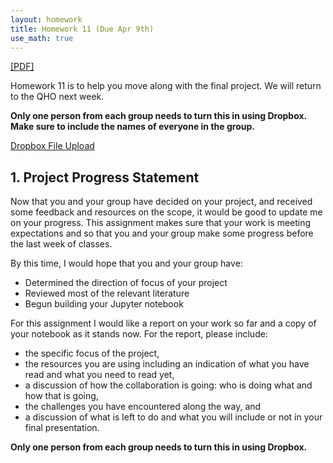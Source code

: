 ```yaml
---
layout: homework
title: Homework 11 (Due Apr 9th)
use_math: true
---
```


[[PDF]](./homework11.pdf)

Homework 11 is to help you move along with the final project. We will return to the QHO next week.

**Only one person from each group needs to turn this in using Dropbox. Make sure to include the names of everyone in the group.**

[Dropbox File Upload](https://www.dropbox.com/request/0YsVaRTewp0K4gd6Kkyc)

## 1. Project Progress Statement

Now that you and your group have decided on your project, and received some feedback and resources on the scope, it would be good to update me on your progress. This assignment makes sure that your work is meeting expectations and so that you and your group make some progress before the last week of classes.

By this time, I would hope that you and your group have:

* Determined the direction of focus of your project
* Reviewed most of the relevant literature
* Begun building your Jupyter notebook

For this assignment I would like a report on your work so far and a copy of your notebook as it stands now. For the report, please include:

* the specific focus of the project,
* the resources you are using including an indication of what you have read and what you need to read yet,
* a discussion of how the collaboration is going: who is doing what and how that is going,
* the challenges you have encountered along the way, and
* a discussion of what is left to do and what you will include or not in your final presentation.

**Only one person from each group needs to turn this in using Dropbox.**
